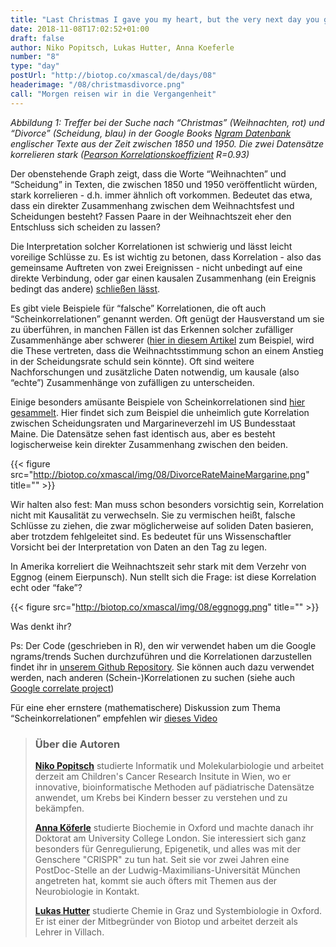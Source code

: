 ```yaml
---
title: "Last Christmas I gave you my heart, but the very next day you gave it away..."
date: 2018-11-08T17:02:52+01:00
draft: false
author: Niko Popitsch, Lukas Hutter, Anna Koeferle
number: "8"
type: "day"
postUrl: "http://biotop.co/xmascal/de/days/08"
headerimage: "/08/christmasdivorce.png"
call: "Morgen reisen wir in die Vergangenheit"
---
```

*Abbildung 1: Treffer bei der Suche nach “Christmas” (Weihnachten, rot) und “Divorce” (Scheidung, blau)  in der Google Books [Ngram Datenbank](https://books.google.com/ngrams/graph?content=christmas%2Cdivorce&case_insensitive=on&year_start=1800&year_end=1950&corpus=15&smoothing=3&share=&direct_url=t4%3B%2Cchristmas%3B%2Cc0%3B%2Cs0%3B%3BChristmas%3B%2Cc0%3B%3BCHRISTMAS%3B%2Cc0%3B.t4%3B%2Cdivorce%3B%2Cc0%3B%2Cs0%3B%3Bdivorce%3B%2Cc0%3B%3BDivorce%3B%2Cc0%3B%3BDIVORCE%3B%2Cc0)  englischer Texte aus der Zeit zwischen 1850 und 1950. Die zwei Datensätze korrelieren stark ([Pearson Korrelationskoeffizient](https://en.wikipedia.org/wiki/Pearson_correlation_coefficient) R=0.93)*

Der obenstehende Graph zeigt, dass die Worte “Weihnachten” und “Scheidung” in Texten, die zwischen 1850 und 1950 veröffentlicht würden, stark korrelieren - d.h. immer ähnlich oft vorkommen. Bedeutet das etwa, dass ein direkter Zusammenhang zwischen dem Weihnachtsfest und Scheidungen besteht? Fassen Paare in der Weihnachtszeit eher den Entschluss sich scheiden zu lassen?

Die Interpretation solcher Korrelationen ist schwierig und lässt leicht voreilige Schlüsse zu. Es ist wichtig zu betonen, dass Korrelation - also das gemeinsame Auftreten von zwei Ereignissen -  nicht unbedingt auf eine direkte Verbindung, oder gar einen kausalen Zusammenhang (ein Ereignis bedingt das andere) [schließen lässt](https://en.wikipedia.org/wiki/Correlation_does_not_imply_causation).

Es gibt viele Beispiele für “falsche” Korrelationen, die oft auch “Scheinkorrelationen” genannt werden. Oft genügt der Hausverstand um sie zu überführen, in manchen Fällen ist das Erkennen solcher zufälliger Zusammenhänge aber schwerer ([hier in diesem Artikel](https://www.wilson-nesbitt.com/news-updates/Divorce/7282/Why-do-divorce-rates-double-over-Christmas) zum Beispiel, wird die These vertreten, dass die Weihnachtsstimmung schon an einem Anstieg in der Scheidungsrate schuld sein könnte). Oft sind weitere Nachforschungen und zusätzliche Daten notwendig, um kausale (also “echte”) Zusammenhänge von zufälligen zu unterscheiden.

Einige besonders amüsante Beispiele von Scheinkorrelationen sind [hier gesammelt](http://www.tylervigen.com/spurious-correlations).
Hier findet sich zum Beispiel die unheimlich gute Korrelation zwischen Scheidungsraten und Margarineverzehl im US Bundesstaat Maine. Die Datensätze sehen fast identisch aus, aber es besteht logischerweise kein direkter Zusammenhang zwischen den beiden.

{{< figure src="http://biotop.co/xmascal/img/08/DivorceRateMaineMargarine.png" title="" >}}

Wir halten also fest: Man muss schon besonders vorsichtig sein, Korrelation nicht mit Kausalität zu verwechseln. Sie zu vermischen heißt, falsche Schlüsse zu ziehen, die zwar möglicherweise auf soliden Daten basieren, aber trotzdem fehlgeleitet sind. Es bedeutet für uns Wissenschaftler Vorsicht bei der Interpretation von Daten an den Tag zu legen.

In Amerika korreliert die Weihnachtszeit sehr stark mit dem Verzehr von Eggnog (einem Eierpunsch). Nun stellt sich die Frage: ist diese Korrelation echt oder “fake”?

{{< figure src="http://biotop.co/xmascal/img/08/eggnogg.png" title="" >}}

Was denkt ihr?

<!--more-->

Ps:
Der Code (geschrieben in R), den wir verwendet haben um die Google ngrams/trends Suchen durchzuführen und die Korrelationen darzustellen findet ihr in [unserem Github Repository](https://github.com/biotop/spurious-correlations-christmas.git). Sie können auch dazu verwendet werden, nach anderen (Schein-)Korrelationen zu suchen (siehe auch [Google correlate project](https://www.google.com/trends/correlate))

Für eine eher ernstere (mathematischere) Diskussion zum Thema “Scheinkorrelationen” empfehlen wir [dieses Video](https://www.khanacademy.org/math/probability/scatterplots-a1/creating-interpreting-scatterplots/v/correlation-and-causality)

> ### Über die Autoren
> **[Niko Popitsch](https://www.researchgate.net/profile/Niko_Popitsch)** studierte Informatik und Molekularbiologie und arbeitet derzeit am Children's Cancer Research Insitute in Wien, wo er innovative, bioinformatische Methoden auf pädiatrische Datensätze anwendet, um Krebs bei Kindern besser zu verstehen und zu bekämpfen.
>
>**[Anna Köferle](http://biotop.co/de/person/anna-koeferle/)** studierte Biochemie in Oxford und machte danach ihr Doktorat am University College London. Sie interessiert sich ganz besonders für Genregulierung, Epigenetik, und alles was mit der Genschere "CRISPR" zu tun hat. Seit sie vor zwei Jahren eine PostDoc-Stelle an der Ludwig-Maximilians-Universität München angetreten hat, kommt sie auch öfters mit Themen aus der Neurobiologie in Kontakt.
>
> **[Lukas Hutter](http://biotop.co/de/person/lukas-hutter/)** studierte Chemie in Graz und Systembiologie in Oxford. Er ist einer der Mitbegründer von Biotop und arbeitet derzeit als Lehrer in Villach.
